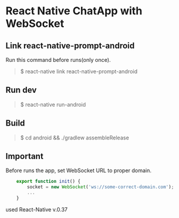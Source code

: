 # React Native ChatApp with WebSocket

## Link react-native-prompt-android
Run this command before runs(only once).
> $ react-native link react-native-prompt-android

## Run dev
> $ react-native run-android

## Build
> $ cd android && ./gradlew assembleRelease

## Important
Before runs the app, set WebSocket URL to proper domain.

```javascript
	export function init() {
		socket = new WebSocket('ws://some-correct-domain.com');
		...
	}
```

used React-Native v.0.37